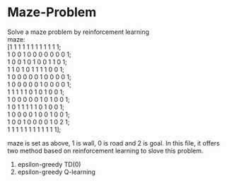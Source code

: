 # Maze-Problem
Solve a maze problem by reinforcement learning\
maze:\
[1 1 1 1 1 1 1 1 1 1 1 1;\
      1 0 0 1 0 0 0 0 0 0 0 1;\
      1 0 0 1 0 1 0 0 1 1 0 1;\
      1 1 0 1 0 1 1 1 1 0 0 1;\
      1 0 0 0 0 0 1 0 0 0 0 1;\
      1 0 0 0 0 0 1 0 0 0 0 1;\
      1 1 1 1 1 0 1 0 1 0 0 1;\
      1 0 0 0 0 0 1 0 1 0 0 1;\
      1 0 1 1 1 1 1 0 1 0 0 1;\
      1 0 0 0 0 1 0 0 1 0 0 1;\
      1 0 0 1 0 0 0 0 1 0 2 1;\
      1 1 1 1 1 1 1 1 1 1 1 1];
    
maze is set as above, 1 is wall, 0 is road and 2 is goal.
In this file, it offers two method based on reinforcement learning to slove this problem.

1. epsilon-greedy TD(0) 
2. epsilon-greedy Q-learning
